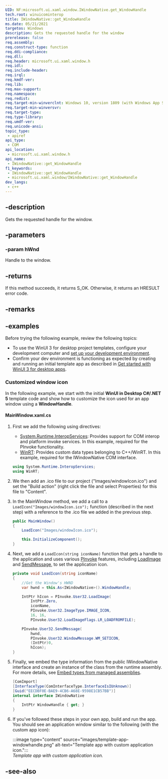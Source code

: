 ```yaml
---
UID: NF:microsoft.ui.xaml.window.IWindowNative.get_WindowHandle
tech.root: winuicominterop
title: IWindowNative::get_WindowHandle
ms.date: 05/21/2021
targetos: Windows
description: Gets the requested handle for the window
prerelease: false
req.assembly: 
req.construct-type: function
req.ddi-compliance: 
req.dll: 
req.header: microsoft.ui.xaml.window.h
req.idl: 
req.include-header: 
req.irql: 
req.kmdf-ver: 
req.lib: 
req.max-support: 
req.namespace: 
req.redist: 
req.target-min-winverclnt: Windows 10, version 1809 (with Windows App SDK 0.5 or later)
req.target-min-winversvr: 
req.target-type: 
req.type-library: 
req.umdf-ver: 
req.unicode-ansi: 
topic_type:
 - apiref
api_type:
 - COM
api_location:
 - microsoft.ui.xaml.window.h
api_name:
 - IWindowNative::get_WindowHandle
f1_keywords:
 - IWindowNative::get_WindowHandle
 - microsoft.ui.xaml.window/IWindowNative::get_WindowHandle
dev_langs:
 - c++
---
```


## -description

Gets the requested handle for the window.

## -parameters

### -param hWnd

Handle to the window.

## -returns

If this method succeeds, it returns S_OK. Otherwise, it returns an HRESULT error code.

## -remarks

## -examples

Before trying the following example, review the following topics:

- To use the WinUI 3 for desktop project templates, configure your development computer and [set up your development environment](/windows/apps/project-reunion/get-started-with-project-reunion#set-up-your-development-environment).
- Confirm your dev environment is functioning as expected by creating and running an initial template app as described in [Get started with WinUI 3 for desktop apps](/windows/apps/winui/winui3/get-started-winui3-for-desktop).

### Customized window icon

In the following example, we start with the initial **WinUI in Desktop C#/.NET 5** template code and show how to customize the icon used for an app window using a **WindowHandle**.

#### MainWindow.xaml.cs

1. First we add the following using directives:

    - [System.Runtime.InteropServices](/dotnet/api/system.runtime.interopservices): Provides support for COM interop and platform invoke services. In this example, required for the PInvoke functionality.
    - [WinRT](/uwp/cpp-ref-for-winrt/winrt): Provides custom data types belonging to C++/WinRT. In this example, required for the IWindowNative COM interface.

    ```csharp
    using System.Runtime.InteropServices;
    using WinRT;
    ```

2. We then add an .ico file to our project ("Images/windowIcon.ico") and set the "Build action" (right click the file and select Properties) for this file to "Content".

3. In the MainWindow method, we add a call to a `LoadIcon("Images/windowIcon.ico");` function (described in the next step) with a reference to the .ico file we added in the previous step.

    ```csharp
    public MainWindow()
    {
        LoadIcon("Images/windowIcon.ico");
    
        this.InitializeComponent();
    }
    ```

4. Next, we add a `LoadIcon(string iconName)` function that gets a handle to the application and uses various [PInvoke](/dotnet/standard/native-interop/pinvoke) features, including [LoadImage](/windows/win32/api/winuser/nf-winuser-loadimagew) and [SendMessage](/windows/win32/api/winuser/nf-winuser-sendmessage), to set the application icon.

    ```csharp
    private void LoadIcon(string iconName)
    {
        //Get the Window's HWND
        var hwnd = this.As<IWindowNative>().WindowHandle;
    
        IntPtr hIcon = PInvoke.User32.LoadImage(
            IntPtr.Zero, 
            iconName,
            PInvoke.User32.ImageType.IMAGE_ICON, 
            16, 16, 
            PInvoke.User32.LoadImageFlags.LR_LOADFROMFILE);
    
        PInvoke.User32.SendMessage(
            hwnd, 
            PInvoke.User32.WindowMessage.WM_SETICON, 
            (IntPtr)0, 
            hIcon);
    }    
    ```

5. Finally, we embed the type information from the public IWindowNative interface and create an instance of the class from the runtime assembly. For more details, see [Embed types from managed assemblies](/dotnet/standard/assembly/embed-types-visual-studio).

    ```csharp
    [ComImport]
    [InterfaceType(ComInterfaceType.InterfaceIsIUnknown)]
    [Guid("EECDBF0E-BAE9-4CB6-A68E-9598E1CB57BB")]
    internal interface IWindowNative
    {
        IntPtr WindowHandle { get; }
    }
    ```

6. If you've followed these steps in your own app, build and run the app. You should see an application window similar to the following (with the custom app icon):

    :::image type="content" source="images/template-app-windowhandle.png" alt-text="Template app with custom application icon.":::<br/>*Template app with custom application icon.*

## -see-also
